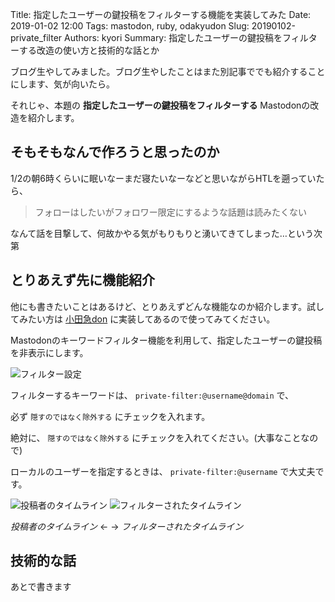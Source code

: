 Title: 指定したユーザーの鍵投稿をフィルターする機能を実装してみた
Date: 2019-01-02 12:00
Tags: mastodon, ruby, odakyudon
Slug: 20190102-private_filter
Authors: kyori
Summary: 指定したユーザーの鍵投稿をフィルターする改造の使い方と技術的な話とか

ブログ生やしてみました。ブログ生やしたことはまた別記事ででも紹介することにします、気が向いたら。

それじゃ、本題の **指定したユーザーの鍵投稿をフィルターする** Mastodonの改造を紹介します。

## そもそもなんで作ろうと思ったのか

1/2の朝6時くらいに眠いなーまだ寝たいなーなどと思いながらHTLを遡っていたら、

>フォローはしたいがフォロワー限定にするような話題は読みたくない

なんて話を目撃して、何故かやる気がもりもりと湧いてきてしまった…という次第

## とりあえず先に機能紹介

他にも書きたいことはあるけど、とりあえずどんな機能なのか紹介します。試してみたい方は [小田急don](https://odakyu.app/) に実装してあるので使ってみてください。

Mastodonのキーワードフィルター機能を利用して、指定したユーザーの鍵投稿を非表示にします。

![フィルター設定](/images/20190102113226.png)

フィルターするキーワードは、 `private-filter:@username@domain` で、

必ず `隠すのではなく除外する` にチェックを入れます。

絶対に、 `隠すのではなく除外する` にチェックを入れてください。(大事なことなので)

ローカルのユーザーを指定するときは、 `private-filter:@username` で大丈夫です。

![投稿者のタイムライン](/images/20190102113919.png) ![フィルターされたタイムライン](/images/20190102113950.png)

_投稿者のタイムライン_ ← → _フィルターされたタイムライン_

## 技術的な話

あとで書きます
